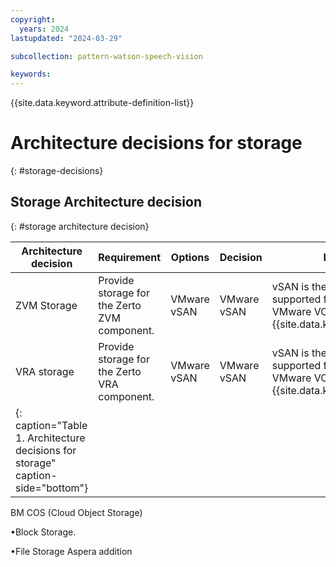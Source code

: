 ```yaml
---
copyright:
  years: 2024
lastupdated: "2024-03-29"

subcollection: pattern-watson-speech-vision

keywords:
---
```

{{site.data.keyword.attribute-definition-list}}

# Architecture decisions for storage

{: #storage-decisions}

## Storage Architecture decision

{: #storage architecture decision}

| Architecture decision                                                           | Requirement                                  | Options     | Decision    | Rationale                                                                                                  |
| ------------------------------------------------------------------------------- | -------------------------------------------- | ----------- | ----------- | ---------------------------------------------------------------------------------------------------------- |
| ZVM Storage                                                                     | Provide storage for the Zerto ZVM component. | VMware vSAN | VMware vSAN | vSAN is the only storage that is supported for datastores in VMware VCF on {{site.data.keyword.vpc_short}} |
| VRA storage                                                                     | Provide storage for the Zerto VRA component. | VMware vSAN | VMware vSAN | vSAN is the only storage that is supported for datastores in VMware VCF on {{site.data.keyword.vpc_short}} |
| {: caption="Table 1. Architecture decisions for storage" caption-side="bottom"} |                                              |             |             |                                                                                                            |



BM COS (Cloud Object Storage)

•Block Storage.

•File Storage Aspera addition
